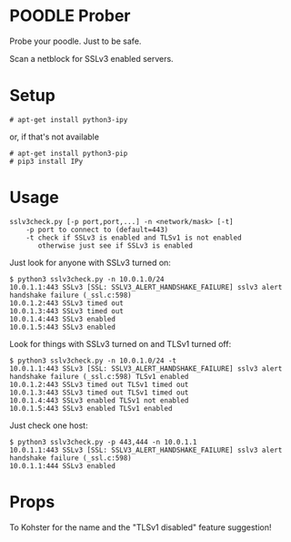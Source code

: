 # POODLE Prober

Probe your poodle. Just to be safe.

Scan a netblock for SSLv3 enabled servers.

# Setup

```
# apt-get install python3-ipy
```

or, if that's not available

```
# apt-get install python3-pip
# pip3 install IPy
```

# Usage

```
sslv3check.py [-p port,port,...] -n <network/mask> [-t]
    -p port to connect to (default=443)
    -t check if SSLv3 is enabled and TLSv1 is not enabled
       otherwise just see if SSLv3 is enabled
```

Just look for anyone with SSLv3 turned on:

```
$ python3 sslv3check.py -n 10.0.1.0/24
10.0.1.1:443 SSLv3 [SSL: SSLV3_ALERT_HANDSHAKE_FAILURE] sslv3 alert handshake failure (_ssl.c:598)
10.0.1.2:443 SSLv3 timed out
10.0.1.3:443 SSLv3 timed out
10.0.1.4:443 SSLv3 enabled
10.0.1.5:443 SSLv3 enabled
```

Look for things with SSLv3 turned on and TLSv1 turned off:

```
$ python3 sslv3check.py -n 10.0.1.0/24 -t
10.0.1.1:443 SSLv3 [SSL: SSLV3_ALERT_HANDSHAKE_FAILURE] sslv3 alert handshake failure (_ssl.c:598) TLSv1 enabled
10.0.1.2:443 SSLv3 timed out TLSv1 timed out
10.0.1.3:443 SSLv3 timed out TLSv1 timed out
10.0.1.4:443 SSLv3 enabled TLSv1 not enabled
10.0.1.5:443 SSLv3 enabled TLSv1 enabled
```

Just check one host:

```
$ python3 sslv3check.py -p 443,444 -n 10.0.1.1
10.0.1.1:443 SSLv3 [SSL: SSLV3_ALERT_HANDSHAKE_FAILURE] sslv3 alert handshake failure (_ssl.c:598)
10.0.1.1:444 SSLv3 enabled
```

# Props

To Kohster for the name and the "TLSv1 disabled" feature suggestion!
